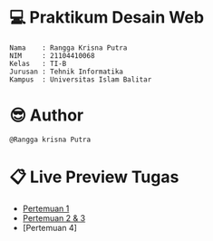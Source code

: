 #  💻 Praktikum Desain Web

	Nama    : Rangga Krisna Putra 
	NIM     : 21104410068
	Kelas   : TI-B
	Jurusan : Tehnik Informatika
	Kampus  : Universitas Islam Balitar
	
# 😎 Author

	@Rangga krisna Putra
	
# 📋 Live Preview Tugas

* [Pertemuan 1]([https://replit.com/@Rangga-KrisnaKr/Pertemuan1])
* [Pertemuan 2 & 3]([https://replit.com/@Rangga-KrisnaKr/Pertemuan2and3])
* [Pertemuan 4]
